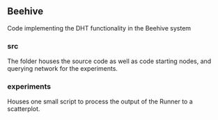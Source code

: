 ## Beehive
Code implementing the DHT functionality in the Beehive system

### src
The folder houses the source code as well as code starting nodes, and querying network for the experiments.

### experiments
Houses one small script to process the output of the Runner to a scatterplot.
